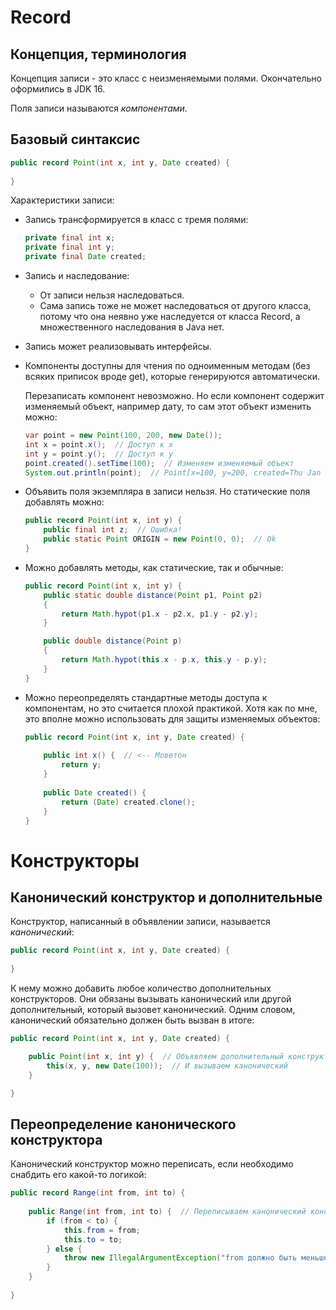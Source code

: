 # Record

## Концепция, терминология

Концепция записи - это класс с неизменяемыми полями. Окончательно оформились в JDK 16.

Поля записи называются *компонентами*.

## Базовый синтаксис

```java
public record Point(int x, int y, Date created) {
    
}
```

Характеристики записи:

* Запись трансформируется в класс с тремя полями:

  ```java
  private final int x;
  private final int y;
  private final Date created;
  ```

* Запись и наследование:

  * От записи нельзя наследоваться.
  * Сама запись тоже не может наследоваться от другого класса, потому что она неявно уже наследуется от класса Record, а множественного наследования в Java нет.

* Запись может реализовывать интерфейсы.

* Компоненты доступны для чтения по одноименным методам (без всяких приписок вроде get), которые генерируются автоматически.

  Перезаписать компонент невозможно. Но если компонент содержит изменяемый объект, например дату, то сам этот объект изменить можно:

  ```java
  var point = new Point(100, 200, new Date());
  int x = point.x();  // Доступ к x
  int y = point.y();  // Доступ к y
  point.created().setTime(100);  // Изменяем изменяемый объект
  System.out.println(point);  // Point[x=100, y=200, created=Thu Jan 01 03:00:00 MSK 1970]
  ```

* Объявить поля экземпляра в записи нельзя. Но статические поля добавлять можно:

  ```java
  public record Point(int x, int y) {
      public final int z;  // Ошибка!
      public static Point ORIGIN = new Point(0, 0);  // Ok
  }
  ```

* Можно добавлять методы, как статические, так и обычные:

  ```java
  public record Point(int x, int y) {
      public static double distance(Point p1, Point p2)
      {
          return Math.hypot(p1.x - p2.x, p1.y - p2.y);
      }
  
      public double distance(Point p)
      {
          return Math.hypot(this.x - p.x, this.y - p.y);
      }
  }
  ```

* Можно переопределять стандартные методы доступа к компонентам, но это считается плохой практикой. Хотя как по мне, это вполне можно использовать для защиты изменяемых объектов:

  ```java
  public record Point(int x, int y, Date created) {
      
      public int x() {  // <-- Моветон
          return y;
      }
      
      public Date created() {
          return (Date) created.clone();
      }
  }
  ```

# Конструкторы

## Канонический конструктор и дополнительные

Конструктор, написанный в объявлении записи, называется *канонический*:

```java
public record Point(int x, int y, Date created) {
    
}
```

К нему можно добавить любое количество дополнительных конструкторов. Они обязаны вызывать канонический или другой дополнительный, который вызовет канонический. Одним словом, канонический обязательно должен быть вызван в итоге:

```java
public record Point(int x, int y, Date created) {

    public Point(int x, int y) {  // Объявляем дополнительный конструктор, без третьего параметра
        this(x, y, new Date(100));  // И вызываем канонический
    }

}
```

## Переопределение канонического конструктора

Канонический конструктор можно переписать, если необходимо снабдить его какой-то логикой:

```java
public record Range(int from, int to) {
    
    public Range(int from, int to) {  // Переписываем канонический конструктор
        if (from < to) {
            this.from = from;
            this.to = to;
        } else {
            throw new IllegalArgumentException("from должно быть меньше to");
        }
    }
    
}
```





